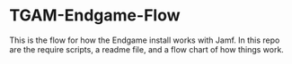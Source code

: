 # TGAM-Endgame-Flow
This is the flow for how the Endgame install works with Jamf. In this repo are the require scripts, a readme file, and a flow chart of how things work.
